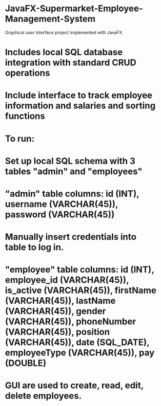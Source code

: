 # JavaFX-Supermarket-Employee-Management-System
Graphical user interface project implemented with JavaFX.
# Includes local SQL database integration with standard CRUD operations
# Include interface to track employee information and salaries and sorting functions

# To run:
# Set up local SQL schema with 3 tables "admin" and "employees"

# "admin" table columns: id (INT), username (VARCHAR(45)), password (VARCHAR(45))
# Manually insert credentials into table to log in.

# "employee" table columns: id (INT), employee_id (VARCHAR(45)), is_active (VARCHAR(45)), firstName (VARCHAR(45)), lastName (VARCHAR(45)), gender (VARCHAR(45)), phoneNumber (VARCHAR(45)), position (VARCHAR(45)), date (SQL_DATE), employeeType (VARCHAR(45)), pay (DOUBLE)
# GUI are used to create, read, edit, delete employees.
